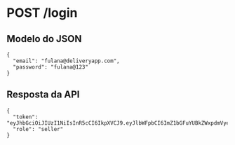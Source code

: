 # POST /login

## Modelo do JSON

    {
      "email": "fulana@deliveryapp.com",
      "password": "fulana@123"
    }


## Resposta da API

    {
      "token": "eyJhbGciOiJIUzI1NiIsInR5cCI6IkpXVCJ9.eyJlbWFpbCI6ImZ1bGFuYUBkZWxpdmVyeWFwcC5jb20iLCJuYW1lIjoiRnVsYW5hIFBlcmVpcmEiLCJpYXQiOjE2NjQxOTkzNTJ9.jsWV8mBxWPtdtX43Hf1G4QchLgXCIXuzCaIl0R5SQ3A",
      "role": "seller"
    }